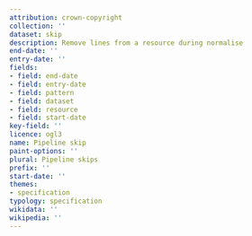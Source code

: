 ```yaml
---
attribution: crown-copyright
collection: ''
dataset: skip
description: Remove lines from a resource during normalise
end-date: ''
entry-date: ''
fields:
- field: end-date
- field: entry-date
- field: pattern
- field: dataset
- field: resource
- field: start-date
key-field: ''
licence: ogl3
name: Pipeline skip
paint-options: ''
plural: Pipeline skips
prefix: ''
start-date: ''
themes:
- specification
typology: specification
wikidata: ''
wikipedia: ''
---
```

